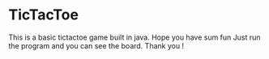 # TicTacToe
This is a basic tictactoe game built in java.
Hope you have sum fun
Just run the program and you can see the board.
Thank you !
